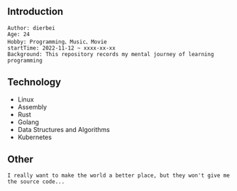 ## Introduction
```text
Author: dierbei
Age: 24
Hobby: Programming、Music、Movie
startTime: 2022-11-12 ~ xxxx-xx-xx
Background: This repository records my mental journey of learning programming
```

## Technology
- Linux
- Assembly
- Rust
- Golang
- Data Structures and Algorithms
- Kubernetes

## Other
```text
I really want to make the world a better place, but they won't give me the source code...
```